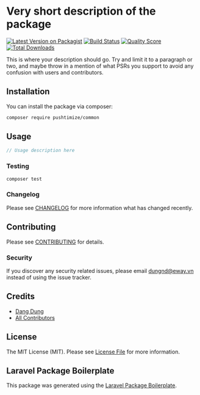 # Very short description of the package

[![Latest Version on Packagist](https://img.shields.io/packagist/v/pushtimize/common.svg?style=flat-square)](https://packagist.org/packages/pushtimize/common)
[![Build Status](https://img.shields.io/travis/pushtimize/common/master.svg?style=flat-square)](https://travis-ci.org/pushtimize/common)
[![Quality Score](https://img.shields.io/scrutinizer/g/pushtimize/common.svg?style=flat-square)](https://scrutinizer-ci.com/g/pushtimize/common)
[![Total Downloads](https://img.shields.io/packagist/dt/pushtimize/common.svg?style=flat-square)](https://packagist.org/packages/pushtimize/common)

This is where your description should go. Try and limit it to a paragraph or two, and maybe throw in a mention of what PSRs you support to avoid any confusion with users and contributors.

## Installation

You can install the package via composer:

```bash
composer require pushtimize/common
```

## Usage

``` php
// Usage description here
```

### Testing

``` bash
composer test
```

### Changelog

Please see [CHANGELOG](CHANGELOG.md) for more information what has changed recently.

## Contributing

Please see [CONTRIBUTING](CONTRIBUTING.md) for details.

### Security

If you discover any security related issues, please email dungnd@eway.vn instead of using the issue tracker.

## Credits

- [Dang Dung](https://github.com/pushtimize)
- [All Contributors](../../contributors)

## License

The MIT License (MIT). Please see [License File](LICENSE.md) for more information.

## Laravel Package Boilerplate

This package was generated using the [Laravel Package Boilerplate](https://laravelpackageboilerplate.com).